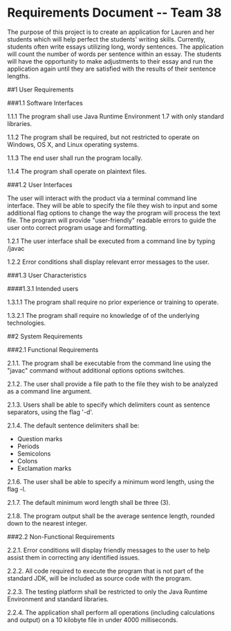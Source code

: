 # **Requirements Document -- Team 38**

The purpose of this project is to create an application for Lauren and her students which will help perfect the students' writing skills.  Currently, students often write essays utilizing long, wordy sentences.  The application will count the number of words per sentence within an essay.  The students will have the opportunity to make adjustments to their essay and run the application again until they are satisfied with the results of their sentence lengths.

##1 User Requirements

###1.1 Software Interfaces

1.1.1 The program shall use Java Runtime Environment 1.7 with only standard libraries.

1.1.2 The program shall be required, but not restricted to operate on Windows, OS X, and Linux operating systems.

1.1.3 The end user shall run the program locally.

1.1.4 The program shall operate on plaintext files.  

###1.2 User Interfaces

The user will interact with the product via a terminal command line interface. They will be able to specify the file they wish to input and some additional flag options to change the way the program will process the text file. The program will provide "user-friendly" readable errors to guide the user onto correct program usage and formatting.

1.2.1  The user interface shall be executed from a command line by typing <path>/javac <appname> <filename> <flags>

1.2.2  Error conditions shall display relevant error messages to the user.  

###1.3 User Characteristics

####1.3.1 Intended users

1.3.1.1 The program shall require no prior experience or training to operate.  

1.3.2.1 The program shall require no knowledge of of the underlying technologies.  

##2 System Requirements

###2.1 Functional Requirements

2.1.1. The program shall be executable from the command line using the "javac" command without additional options options switches.

2.1.2. The user shall provide a file path to the file they wish to be analyzed as a command line argument.

2.1.3. Users shall be able to specify which delimiters count as sentence separators, using the flag '-d'.

2.1.4. The default sentence delimiters shall be:
- Question marks
- Periods
- Semicolons
- Colons
- Exclamation marks

2.1.6. The user shall be able to specify a minimum word length, using the flag -l.

2.1.7. The default minimum word length shall be three (3).

2.1.8. The program output shall be the average sentence length, rounded down to the nearest integer.

###2.2 Non-Functional Requirements

2.2.1. Error conditions will display friendly messages to the user to help assist them in correcting any identified issues.
	
2.2.2. All code required to execute the program that is not part of the standard JDK, will be included as source code with the program.
	
2.2.3. The testing platform shall be restricted to only the Java Runtime Environment and standard libraries.

2.2.4. The application shall perform all operations (including calculations and output) on a 10 kilobyte file in under 4000 milliseconds. 


